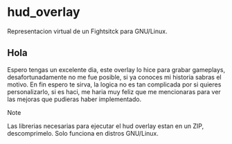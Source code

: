 # hud_overlay
Representacion virtual de un Fightsitck para GNU/Linux.

## Hola
Espero tengas un excelente dia, este overlay lo hice para grabar gameplays, desafortunadamente no me fue posible, si ya conoces mi historia sabras el motivo.
En fin espero te sirva, la logica no es tan complicada por si quieres personalizarlo, si es haci, me haria muy feliz que me mencionaras para ver las mejoras que pudieras haber implementado.

>[!NOTE]
>Las librerias necesarias para ejecutar el hud overlay estan en un ZIP, descomprimelo.
>Solo funciona en distros GNU/Linux.
